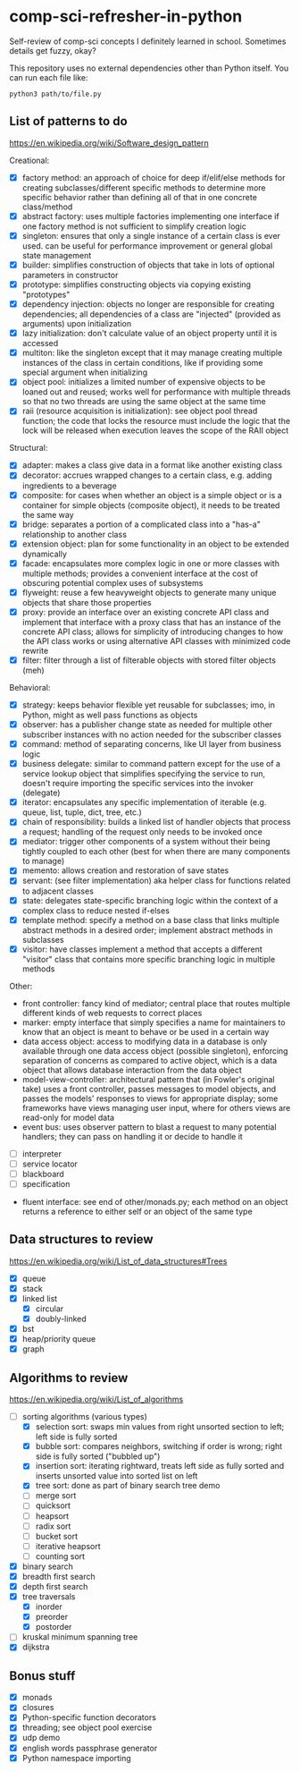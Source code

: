 # comp-sci-refresher-in-python

Self-review of comp-sci concepts I definitely learned in school. Sometimes details get fuzzy, okay?

This repository uses no external dependencies other than Python itself. You can run each file like:

```
python3 path/to/file.py
```

## List of patterns to do

https://en.wikipedia.org/wiki/Software_design_pattern

Creational:

- [x] factory method: an approach of choice for deep if/elif/else methods for creating subclasses/different specific methods to determine more specific behavior rather than defining all of that in one concrete class/method
- [x] abstract factory: uses multiple factories implementing one interface if one factory method is not sufficient to simplify creation logic
- [x] singleton: ensures that only a single instance of a certain class is ever used. can be useful for performance improvement or general global state management
- [x] builder: simplifies construction of objects that take in lots of optional parameters in constructor
- [x] prototype: simplifies constructing objects via copying existing "prototypes"
- [x] dependency injection: objects no longer are responsible for creating dependencies; all dependencies of a class are "injected" (provided as arguments) upon initialization
- [x] lazy initialization: don't calculate value of an object property until it is accessed
- [x] multiton: like the singleton except that it may manage creating multiple instances of the class in certain conditions, like if providing some special argument when initializing
- [x] object pool: initializes a limited number of expensive objects to be loaned out and reused; works well for performance with multiple threads so that no two threads are using the same object at the same time
- [x] raii (resource acquisition is initialization): see object pool thread function; the code that locks the resource must include the logic that the lock will be released when execution leaves the scope of the RAII object

Structural:

- [x] adapter: makes a class give data in a format like another existing class
- [x] decorator: accrues wrapped changes to a certain class, e.g. adding ingredients to a beverage
- [x] composite: for cases when whether an object is a simple object or is a container for simple objects (composite object), it needs to be treated the same way
- [x] bridge: separates a portion of a complicated class into a "has-a" relationship to another class
- [x] extension object: plan for some functionality in an object to be extended dynamically
- [x] facade: encapsulates more complex logic in one or more classes with multiple methods; provides a convenient interface at the cost of obscuring potential complex uses of subsystems
- [x] flyweight: reuse a few heavyweight objects to generate many unique objects that share those properties
- [x] proxy: provide an interface over an existing concrete API class and implement that interface with a proxy class that has an instance of the concrete API class; allows for simplicity of introducing changes to how the API class works or using alternative API classes with minimized code rewrite
- [x] filter: filter through a list of filterable objects with stored filter objects (meh)

Behavioral:

- [x] strategy: keeps behavior flexible yet reusable for subclasses; imo, in Python, might as well pass functions as objects
- [x] observer: has a publisher change state as needed for multiple other subscriber instances with no action needed for the subscriber classes
- [x] command: method of separating concerns, like UI layer from business logic
- [x] business delegate: similar to command pattern except for the use of a service lookup object that simplifies specifying the service to run, doesn't require importing the specific services into the invoker (delegate)
- [x] iterator: encapsulates any specific implementation of iterable (e.g. queue, list, tuple, dict, tree, etc.)
- [x] chain of responsibility: builds a linked list of handler objects that process a request; handling of the request only needs to be invoked once
- [x] mediator: trigger other components of a system without their being tightly coupled to each other (best for when there are many components to manage)
- [x] memento: allows creation and restoration of save states
- [x] servant: (see filter implementation) aka helper class for functions related to adjacent classes
- [x] state: delegates state-specific branching logic within the context of a complex class to reduce nested if-elses
- [x] template method: specify a method on a base class that links multiple abstract methods in a desired order; implement abstract methods in subclasses
- [x] visitor: have classes implement a method that accepts a different "visitor" class that contains more specific branching logic in multiple methods

Other:

- front controller: fancy kind of mediator; central place that routes multiple different kinds of web requests to correct places
- marker: empty interface that simply specifies a name for maintainers to know that an object is meant to behave or be used in a certain way
- data access object: access to modifying data in a database is only available through one data access object (possible singleton), enforcing separation of concerns as compared to active object, which is a data object that allows database interaction from the data object
- model-view-controller: architectural pattern that (in Fowler's original take) uses a front controller, passes messages to model objects, and passes the models' responses to views for appropriate display; some frameworks have views managing user input, where for others views are read-only for model data
- event bus: uses observer pattern to blast a request to many potential handlers; they can pass on handling it or decide to handle it
- [ ] interpreter
- [ ] service locator
- [ ] blackboard
- [ ] specification
- fluent interface: see end of other/monads.py; each method on an object returns a reference to either self or an object of the same type

## Data structures to review

https://en.wikipedia.org/wiki/List_of_data_structures#Trees

- [x] queue
- [x] stack
- [x] linked list
    - [x] circular
    - [x] doubly-linked
- [x] bst
- [x] heap/priority queue
- [x] graph

## Algorithms to review

https://en.wikipedia.org/wiki/List_of_algorithms

- [ ] sorting algorithms (various types)
    - [x] selection sort: swaps min values from right unsorted section to left; left side is fully sorted
    - [x] bubble sort: compares neighbors, switching if order is wrong; right side is fully sorted ("bubbled up")
    - [x] insertion sort: iterating rightward, treats left side as fully sorted and inserts unsorted value into sorted list on left
    - [x] tree sort: done as part of binary search tree demo
    - [ ] merge sort
    - [ ] quicksort
    - [ ] heapsort
    - [ ] radix sort
    - [ ] bucket sort
    - [ ] iterative heapsort
    - [ ] counting sort
- [x] binary search
- [x] breadth first search
- [x] depth first search
- [x] tree traversals
    - [x] inorder
    - [x] preorder
    - [x] postorder
- [ ] kruskal minimum spanning tree
- [x] dijkstra

## Bonus stuff

- [x] monads
- [x] closures
- [x] Python-specific function decorators
- [x] threading; see object pool exercise
- [x] udp demo
- [x] english words passphrase generator
- [x] Python namespace importing
